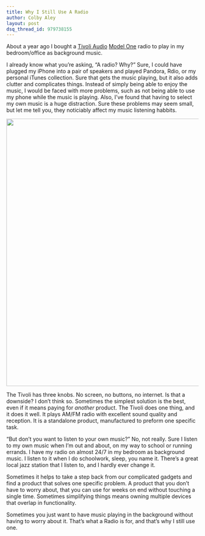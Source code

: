 ```yaml
---
title: Why I Still Use A Radio
author: Colby Aley
layout: post
dsq_thread_id: 979738155
---
```


About a year ago I bought a [Tivoli Audio][1] [Model One][2] radio to play in my bedroom/office as background music.

 [1]: http://www.tivoliaudio.com/
 [2]: http://www.tivoliaudio.com/products/table-radios/model-one-reg-radio-in-classic-walnut-beige.html

I already know what you’re asking, “A radio? Why?” Sure, I could have plugged my iPhone into a pair of speakers and played Pandora, Rdio, or my personal iTunes collection. Sure that gets the music playing, but it also adds clutter and complicates things. Instead of simply being able to enjoy the music, I would be faced with more problems, such as not being able to use my phone while the music is playing. Also, I’ve found that having to select my own music is a huge distraction. Sure these problems may seem small, but let me tell you, they noticiably affect my music listening habbits.
 
<img src="http://aley.media.s3.amazonaws.com/DSC_50001.jpg" width="700px">

The Tivoli has three knobs. No screen, no buttons, no internet. Is that a downside? I don’t think so. Sometimes the simplest solution is the best, even if it means paying for *another* product. The Tivoli does one thing, and it does it well. It plays AM/FM radio with excellent sound quality and reception. It is a standalone product, manufactured to preform one specific task.

“But don’t you want to listen to your own music?” No, not really. Sure I listen to my own music when I’m out and about, on my way to school or running errands. I have my radio on almost 24/7 in my bedroom as background music. I listen to it when I do schoolwork, sleep, you name it. There’s a great local jazz station that I listen to, and I hardly ever change it.

Sometimes it helps to take a step back from our complicated gadgets and find a product that solves one specific problem. A product that you don’t have to worry about, that you can use for weeks on end without touching a single time. Sometimes simplifying things means owning multiple devices that overlap in functionality.

Sometimes you just want to have music playing in the background without having to worry about it. That’s what a Radio is for, and that’s why I still use one.